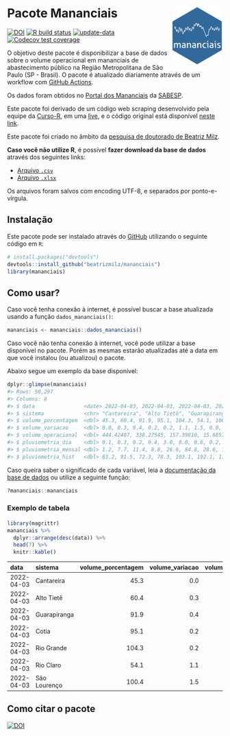 
<!-- README.md is generated from README.Rmd. Please edit that file -->

# Pacote Mananciais <img src="man/figures/hexlogo.png" align="right" width = "120px"/>

<!-- badges: start -->

[![DOI](https://zenodo.org/badge/DOI/10.5281/zenodo.4733056.svg)](https://doi.org/10.5281/zenodo.4733056)
[![R build
status](https://github.com/beatrizmilz/mananciais/workflows/R-CMD-check/badge.svg)](https://github.com/beatrizmilz/mananciais/actions)
[![update-data](https://github.com/beatrizmilz/mananciais/actions/workflows/2-update_data.yaml/badge.svg)](https://github.com/beatrizmilz/mananciais/actions/workflows/2-update_data.yaml)
[![Codecov test
coverage](https://codecov.io/gh/beatrizmilz/mananciais/branch/master/graph/badge.svg)](https://codecov.io/gh/beatrizmilz/mananciais?branch=master)
<!-- badges: end -->

O objetivo deste pacote é disponibilizar a base de dados sobre o volume
operacional em mananciais de abastecimento público na Região
Metropolitana de São Paulo (SP - Brasil). O pacote é atualizado
diariamente através de um workflow com [GitHub
Actions](https://github.com/beatrizmilz/mananciais/actions).

Os dados foram obtidos no [Portal dos
Mananciais](http://mananciais.sabesp.com.br/Situacao) da
[SABESP](http://site.sabesp.com.br/site/Default.aspx).

Este pacote foi derivado de um código web scraping desenvolvido pela
equipe da [Curso-R](https://www.curso-r.com/), em uma
[live](https://youtu.be/jvZIxrMmOcQ), e o código original está
disponível [neste
link](https://github.com/curso-r/lives/blob/master/drafts/20200730_scraper_sabesp.R).

Este pacote foi criado no âmbito da [pesquisa de doutorado de Beatriz
Milz](https://beatrizmilz.github.io/tese/).

**Caso você não utilize R**, é possível **fazer download da base de
dados** através dos seguintes links:

  - [Arquivo
    `.csv`](https://github.com/beatrizmilz/mananciais/raw/master/inst/extdata/mananciais.csv)
  - [Arquivo
    `.xlsx`](https://github.com/beatrizmilz/mananciais/blob/master/inst/extdata/mananciais.xlsx?raw=true)

Os arquivos foram salvos com encoding UTF-8, e separados por
ponto-e-vírgula.

## Instalação

Este pacote pode ser instalado através do [GitHub](https://github.com/)
utilizando o seguinte código em `R`:

``` r
# install.packages("devtools")
devtools::install_github("beatrizmilz/mananciais")
library(mananciais)
```

## Como usar?

Caso você tenha conexão à internet, é possível buscar a base atualizada
usando a função `dados_mananciais()`:

``` r
mananciais <- mananciais::dados_mananciais() 
```

Caso você não tenha conexão à internet, você pode utilizar a base
disponível no pacote. Porém as mesmas estarão atualizadas até a data em
que você instalou (ou atualizou) o pacote.

Abaixo segue um exemplo da base disponível:

``` r
dplyr::glimpse(mananciais)
#> Rows: 50,297
#> Columns: 8
#> $ data                <date> 2022-04-03, 2022-04-03, 2022-04-03, 2022-04-03, 2…
#> $ sistema             <chr> "Cantareira", "Alto Tietê", "Guarapiranga", "Cotia…
#> $ volume_porcentagem  <dbl> 45.3, 60.4, 91.9, 95.1, 104.3, 54.1, 100.4, 45.3, …
#> $ volume_variacao     <dbl> 0.0, 0.3, 0.4, 0.2, 0.2, 1.1, 1.5, 0.0, 0.5, 0.5, …
#> $ volume_operacional  <dbl> 444.42407, 338.27545, 157.39810, 15.68572, 117.014…
#> $ pluviometria_dia    <dbl> 0.1, 0.3, 0.2, 0.4, 3.0, 8.0, 0.6, 0.2, 0.8, 9.0, …
#> $ pluviometria_mensal <dbl> 1.2, 7.7, 11.4, 8.8, 26.6, 84.8, 28.6, 1.1, 7.4, 1…
#> $ pluviometria_hist   <dbl> 83.2, 91.5, 72.3, 78.3, 103.1, 192.1, 110.7, 83.2,…
```

Caso queira saber o significado de cada variável, leia a [documentação
da base de
dados](https://beatrizmilz.github.io/mananciais/reference/mananciais.html)
ou utilize a seguinte função:

``` r
?mananciais::mananciais
```

### Exemplo de tabela

``` r
library(magrittr)
mananciais %>% 
  dplyr::arrange(desc(data)) %>% 
  head(7) %>%
  knitr::kable()
```

| data       | sistema      | volume\_porcentagem | volume\_variacao | volume\_operacional | pluviometria\_dia | pluviometria\_mensal | pluviometria\_hist |
| :--------- | :----------- | ------------------: | ---------------: | ------------------: | ----------------: | -------------------: | -----------------: |
| 2022-04-03 | Cantareira   |                45.3 |              0.0 |           444.42407 |               0.1 |                  1.2 |               83.2 |
| 2022-04-03 | Alto Tietê   |                60.4 |              0.3 |           338.27545 |               0.3 |                  7.7 |               91.5 |
| 2022-04-03 | Guarapiranga |                91.9 |              0.4 |           157.39810 |               0.2 |                 11.4 |               72.3 |
| 2022-04-03 | Cotia        |                95.1 |              0.2 |            15.68572 |               0.4 |                  8.8 |               78.3 |
| 2022-04-03 | Rio Grande   |               104.3 |              0.2 |           117.01496 |               3.0 |                 26.6 |              103.1 |
| 2022-04-03 | Rio Claro    |                54.1 |              1.1 |             7.38709 |               8.0 |                 84.8 |              192.1 |
| 2022-04-03 | São Lourenço |               100.4 |              1.5 |            89.16187 |               0.6 |                 28.6 |              110.7 |

## Como citar o pacote

[![DOI](https://zenodo.org/badge/DOI/10.5281/zenodo.4733056.svg)](https://doi.org/10.5281/zenodo.4733056)
